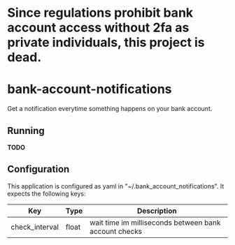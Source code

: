 # Since regulations prohibit bank account access without 2fa as private individuals, this project is dead. 

# bank-account-notifications

Get a notification everytime something happens on your bank account.

## Running

**TODO**

## Configuration

This application is configured as yaml in "~/.bank_account_notifications".
It expects the following keys:

| Key            | Type  | Description                                           |
| -------------- | ----- | ----------------------------------------------------- |
| check_interval | float | wait time im milliseconds between bank account checks |

